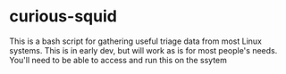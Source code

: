 # curious-squid
This is a bash script for gathering useful triage data from most Linux systems. This is in early dev, but will work as is for most people's needs. You'll need to be able to access and run this on the ssytem
